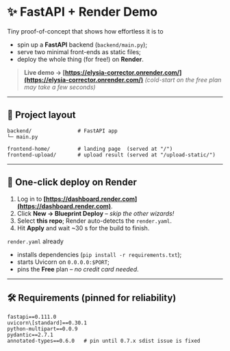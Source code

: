 # ✨ FastAPI + Render Demo

Tiny proof-of-concept that shows how effortless it is to

* spin up a **FastAPI** backend (`backend/main.py`);
* serve two minimal front-ends as static files;
* deploy the whole thing (for free!) on **Render**.

> **Live demo → [https://elysia-corrector.onrender.com/](https://elysia-corrector.onrender.com/)**
> *(cold-start on the free plan may take a few seconds)*

---

## 📁 Project layout

```
backend/               # FastAPI app
└─ main.py

frontend-home/         # landing page  (served at "/")
frontend-upload/       # upload result (served at "/upload-static/")
```

---

## 🚀 One-click deploy on Render

1. Log in to **[https://dashboard.render.com](https://dashboard.render.com)**.
2. Click **New → Blueprint Deploy** – *skip the other wizards!*
3. Select **this repo**; Render auto-detects the `render.yaml`.
4. Hit **Apply** and wait \~30 s for the build to finish.

`render.yaml` already

* installs dependencies (`pip install -r requirements.txt`);
* starts Uvicorn on `0.0.0.0:$PORT`;
* pins the **Free** plan – *no credit card needed*.

---

## 🛠️ Requirements (pinned for reliability)

```
fastapi==0.111.0
uvicorn\[standard]==0.30.1
python-multipart==0.0.9
pydantic==2.7.1
annotated-types==0.6.0   # pin until 0.7.x sdist issue is fixed
```

